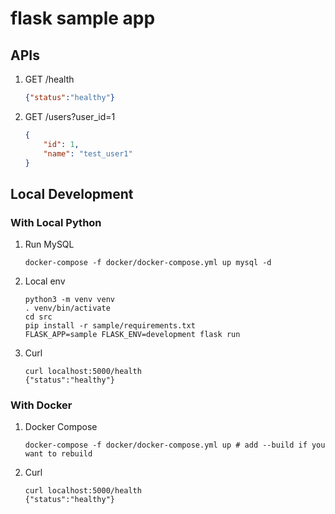 # flask sample app

## APIs

1. GET /health
    ```json
    {"status":"healthy"}
    ```
1. GET /users?user_id=1
    ```json
    {
        "id": 1,
        "name": "test_user1"
    }
    ```

## Local Development

### With Local Python

1. Run MySQL

    ```
    docker-compose -f docker/docker-compose.yml up mysql -d
    ```

1. Local env

    ```
    python3 -m venv venv
    . venv/bin/activate
    cd src
    pip install -r sample/requirements.txt
    FLASK_APP=sample FLASK_ENV=development flask run
    ```

1. Curl

    ```
    curl localhost:5000/health
    {"status":"healthy"}
    ```

### With Docker

1. Docker Compose

    ```
    docker-compose -f docker/docker-compose.yml up # add --build if you want to rebuild
    ```

1. Curl

    ```
    curl localhost:5000/health
    {"status":"healthy"}
    ```
